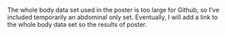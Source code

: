 The whole body data set used in the poster is too large for Github, so I’ve included temporarily an abdominal only set. Eventually, I will add a link to the whole body data set so the results of poster.

